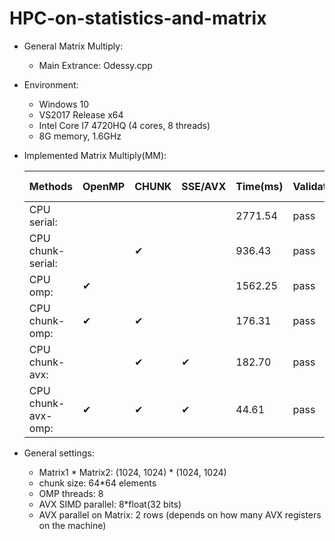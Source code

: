 # HPC-on-statistics-and-matrix
* General Matrix Multiply:  
  * Main Extrance: Odessy.cpp  
* Environment:  
  * Windows 10  
  * VS2017 Release x64  
  * Intel Core I7 4720HQ (4 cores, 8 threads)  
  * 8G memory, 1.6GHz  
* Implemented Matrix Multiply(MM):  

  |  Methods        |   OpenMP    |   CHUNK     |     SSE/AVX    |   Time(ms)      |       Validation   |      speed-up|
  |-----------------|-------------|-------------|----------------|--------------|--------------------|-----------|
  |CPU serial:      |       |    |     |  2771.54  |    pass   |        1x  |
  |CPU chunk-serial:   |    |  ✔   |     |   936.43   |   pass   |     2.96x  |
  |CPU omp:        |     ✔  |     |   |   1562.25  |    pass  |      1.77x  |
  |CPU chunk-omp:    |   ✔    |  ✔   |    |    176.31  |    pass  |     15.72x  |
  |CPU chunk-avx:    |      | ✔   |   ✔  |    182.70   |   pass   |    15.17x  |
  |CPU chunk-avx-omp:  | ✔   |   ✔   |   ✔  |     44.61  |    pass  |     62.13x  |
    
* General settings:  
  
  * Matrix1 \* Matrix2: (1024, 1024) \* (1024, 1024)  
  * chunk size: 64\*64 elements  
  * OMP threads: 8  
  * AVX SIMD parallel: 8\*float(32 bits)  
  * AVX parallel on Matrix: 2 rows (depends on how many AVX registers on the machine)  
